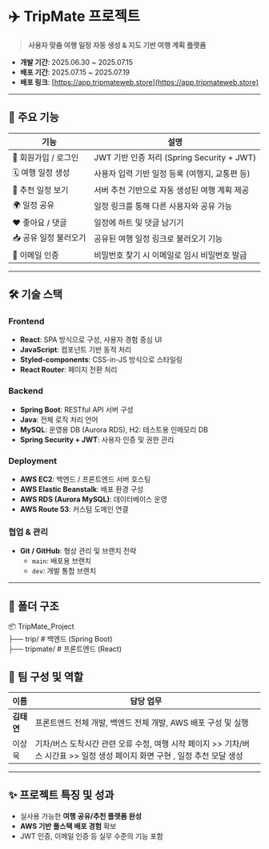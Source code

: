 
# ✈️ TripMate 프로젝트

> **사용자 맞춤 여행 일정 자동 생성 & 지도 기반 여행 계획 플랫폼**

- **개발 기간**: 2025.06.30 ~ 2025.07.15  
- **배포 기간**: 2025.07.15 ~ 2025.07.19  
- **배포 링크**: [https://app.tripmateweb.store](https://app.tripmateweb.store)

---

## 🧩 주요 기능

| 기능 | 설명 |
|------|------|
| 🔐 회원가입 / 로그인 | JWT 기반 인증 처리 (Spring Security + JWT) |
| 🗓️ 여행 일정 생성 | 사용자 입력 기반 일정 등록 (여행지, 교통편 등) |
| 📌 추천 일정 보기 | 서버 추천 기반으로 자동 생성된 여행 계획 제공 |
| 🌍 일정 공유 | 일정 링크를 통해 다른 사용자와 공유 가능 |
| ❤️ 좋아요 / 댓글 | 일정에 하트 및 댓글 남기기 |
| 📥 공유 일정 불러오기 | 공유된 여행 일정 링크로 불러오기 기능 |
| 📧 이메일 인증 | 비밀번호 찾기 시 이메일로 임시 비밀번호 발급 |

---

## 🛠 기술 스택

### Frontend

- **React**: SPA 방식으로 구성, 사용자 경험 중심 UI
- **JavaScript**: 컴포넌트 기반 동적 처리
- **Styled-components**: CSS-in-JS 방식으로 스타일링
- **React Router**: 페이지 전환 처리

### Backend

- **Spring Boot**: RESTful API 서버 구성
- **Java**: 전체 로직 처리 언어
- **MySQL**: 운영용 DB (Aurora RDS), H2: 테스트용 인메모리 DB
- **Spring Security + JWT**: 사용자 인증 및 권한 관리

### Deployment

- **AWS EC2**: 백엔드 / 프론트엔드 서버 호스팅
- **AWS Elastic Beanstalk**: 배포 환경 구성
- **AWS RDS (Aurora MySQL)**: 데이터베이스 운영
- **AWS Route 53**: 커스텀 도메인 연결

### 협업 & 관리

- **Git / GitHub**: 형상 관리 및 브랜치 전략
  - `main`: 배포용 브랜치
  - `dev`: 개발 통합 브랜치

---

## 🧱 폴더 구조

📦 TripMate_Project <br/>
├── trip/        # 백엔드 (Spring Boot) <br/>
├── tripmate/    # 프론트엔드 (React)

## 👥 팀 구성 및 역할

| 이름 | 담당 업무 |
|------|-----------|
| **김태연** | 프론트엔드 전체 개발, 백엔드 전체 개발, AWS 배포 구성 및 실행 |
| 이상욱 | 기차/버스 도착시간 관련 오류 수정, 여행 시작 페이지 >> 기차/버스 시간표 >> 일정 생성 페이지 화면 구현 , 일정 추천 모달 생성 |

---

## ✨ 프로젝트 특징 및 성과 
- 실사용 가능한 **여행 공유/추천 플랫폼 완성**
- **AWS 기반 풀스택 배포 경험** 확보
- JWT 인증, 이메일 인증 등 실무 수준의 기능 포함

